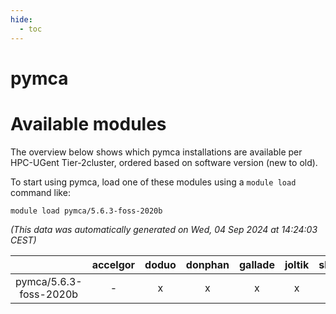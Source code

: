 ```yaml
---
hide:
  - toc
---
```


pymca
=====

# Available modules


The overview below shows which pymca installations are available per HPC-UGent Tier-2cluster, ordered based on software version (new to old).

To start using pymca, load one of these modules using a `module load` command like:

```shell
module load pymca/5.6.3-foss-2020b
```

*(This data was automatically generated on Wed, 04 Sep 2024 at 14:24:03 CEST)*  

| |accelgor|doduo|donphan|gallade|joltik|shinx|skitty|
| :---: | :---: | :---: | :---: | :---: | :---: | :---: | :---: |
|pymca/5.6.3-foss-2020b|-|x|x|x|x|-|x|
